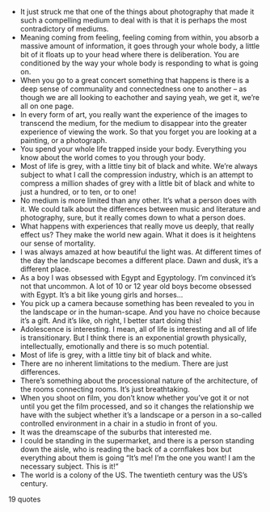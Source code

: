  - It just struck me that one of the things about photography that made it such a compelling medium to deal with is that it is perhaps the most contradictory of mediums.
 - Meaning coming from feeling, feeling coming from within, you absorb a massive amount of information, it goes through your whole body, a little bit of it floats up to your head where there is deliberation. You are conditioned by the way your whole body is responding to what is going on.
 - When you go to a great concert something that happens is there is a deep sense of communality and connectedness one to another – as though we are all looking to eachother and saying yeah, we get it, we’re all on one page.
 - In every form of art, you really want the experience of the images to transcend the medium, for the medium to disappear into the greater experience of viewing the work. So that you forget you are looking at a painting, or a photograph.
 - You spend your whole life trapped inside your body. Everything you know about the world comes to you through your body.
 - Most of life is grey, with a little tiny bit of black and white. We’re always subject to what I call the compression industry, which is an attempt to compress a million shades of grey with a little bit of black and white to just a hundred, or to ten, or to one!
 - No medium is more limited than any other. It’s what a person does with it. We could talk about the differences between music and literature and photography, sure, but it really comes down to what a person does.
 - What happens with experiences that really move us deeply, that really effect us? They make the world new again. What it does is it heightens our sense of mortality.
 - I was always amazed at how beautiful the light was. At different times of the day the landscape becomes a different place. Dawn and dusk, it’s a different place.
 - As a boy I was obsessed with Egypt and Egyptology. I’m convinced it’s not that uncommon. A lot of 10 or 12 year old boys become obsessed with Egypt. It’s a bit like young girls and horses...
 - You pick up a camera because something has been revealed to you in the landscape or in the human-scape. And you have no choice because it’s a gift. And it’s like, oh right, I better start doing this!
 - Adolescence is interesting. I mean, all of life is interesting and all of life is transitionary. But I think there is an exponential growth physically, intellectually, emotionally and there is so much potential.
 - Most of life is grey, with a little tiny bit of black and white.
 - There are no inherent limitations to the medium. There are just differences.
 - There’s something about the processional nature of the architecture, of the rooms connecting rooms. It’s just breathtaking.
 - When you shoot on film, you don’t know whether you’ve got it or not until you get the film processed, and so it changes the relationship we have with the subject whether it’s a landscape or a person in a so-called controlled environment in a chair in a studio in front of you.
 - It was the dreamscape of the suburbs that interested me.
 - I could be standing in the supermarket, and there is a person standing down the aisle, who is reading the back of a cornflakes box but everything about them is going “It’s me! I’m the one you want! I am the necessary subject. This is it!”
 - The world is a colony of the US. The twentieth century was the US’s century.

19 quotes
